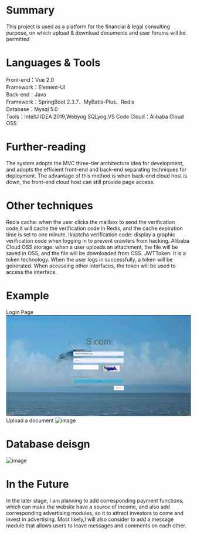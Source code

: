 # Summary
This project is used as a platform for the financial & legal consulting purpose, on which upload & download documents 
and user forums will be permitted
 
# Languages & Tools
Front-end：Vue 2.0 <br/>
Framework：Element-UI <br/>
Back-end：Java <br/>
Framework：SpringBoot 2.3.7、MyBatis-Plus、Redis <br/>
Database：Mysql 5.0 <br/>
Tools：IntellJ IDEA 2019,Webyog SQLyog,VS Code
Cloud：Alibaba Cloud OSS
    
# Further-reading
The system adopts the MVC three-tier architecture idea for development, and adopts the efficient front-end and back-end
separating techniques for deployment. The advantage of this method is when back-end cloud host is down, the front-end
cloud host can still provide page access. 

# Other techniques
Redis cache: when the user clicks the mailbox to send the verification code,it will cache the verification code in Redis,
and the cache expiration time is set to one minute.
Ikaptcha verification code: display a graphic verification code when logging in to prevent crawlers from hacking.
Alibaba Cloud OSS storage: when a user uploads an attachment, the file will be saved in OSS, and the file will be 
downloaded from OSS.
JWTToken: It is a token technology. When the user logs in successfully, a token  will be generated. When accessing other 
interfaces, the token will be used to access the interface.

# Example
Login Page
![image](FinancialSystem\readmeimg\one.jpg)
Upload a document
![image](readmeimg\two.jpg)


# Database deisgn
![image](readmeimg\three.jpg)

# In the Future
In the later stage, I am planning to add corresponding payment functions, which can make the website have a source of 
income, and also add corresponding advertising modules, so it to attract investors to come and invest in advertising. 
Most likely,I will also consider to add a message module that allows users to leave messages and comments on each other.
